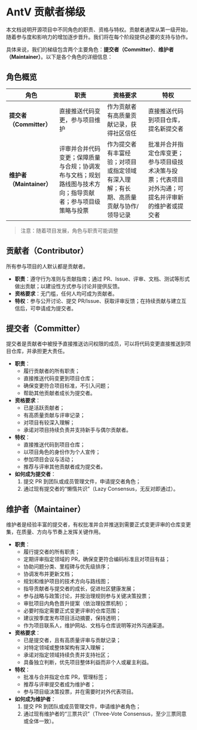 
# AntV 贡献者梯级

本文档说明开源项目中不同角色的职责、资格与特权。贡献者通常从第一级开始，随着参与度和影响力的增加逐步晋升。我们将在每个阶段提供必要的支持与协作。

具体来说，我们的梯级包含两个主要角色：**提交者（Committer）**、**维护者（Maintainer）**。以下是各个角色的详细信息：

## 角色概览

| 角色                     | 职责                                                                                                       | 资格要求                                                                            | 特权                                                                                               |
| ------------------------ | ---------------------------------------------------------------------------------------------------------- | ----------------------------------------------------------------------------------- | -------------------------------------------------------------------------------------------------- |
| **提交者（Committer）**  | 直接推送代码变更，参与项目维护                                                                             | 作为贡献者有高质量贡献记录，获得社区信任                                            | 直接推送代码到项目仓库，提名新提交者                                                               |
| **维护者（Maintainer）** | 评审并合并代码变更；保障质量与合规；协调发布与文档；规划路线图与技术方向；指导贡献者；参与项目级策略与投票 | 作为提交者有丰富经验；对项目或指定领域有深入理解；有长期、高质量贡献与协作/领导记录 | 批准并合并指定仓库变更；参与项目级技术决策与投票；代表项目对外沟通；可提名并评审新的维护者或提交者 |

> 注意：随着项目发展，角色与职责可能调整

## 贡献者（Contributor）

所有参与项目的人默认都是贡献者。

- **职责**：遵守行为准则与贡献指南；通过 PR、Issue、评审、文档、测试等形式做出贡献；以建设性方式参与讨论并提供反馈。
- **资格要求**：无门槛，任何人均可成为贡献者。
- **特权**：参与公开讨论、提交 PR/Issue、获取评审反馈；在持续贡献与建立互信后，可申请成为提交者。

## 提交者（Committer）

提交者是贡献者中被授予直接推送访问权限的成员，可以将代码变更直接推送到项目仓库，并承担更大责任。

- **职责**：
  - 履行贡献者的所有职责；
  - 直接推送代码变更到项目仓库；
  - 确保变更符合项目标准，不引入问题；
  - 帮助其他贡献者成长为提交者。
- **资格要求**：
  - 已是活跃贡献者；
  - 有高质量贡献与评审记录；
  - 对项目有较深入理解；
  - 承诺对项目持续负责并支持新手与偶尔贡献者。
- **特权**：
  - 直接推送代码到项目仓库；
  - 以项目角色的身份作为个人宣传；
  - 参加项目会议与活动；
  - 推荐与评审其他贡献者成为提交者。
- **如何成为提交者**：
  1. 提交 PR 到团队或成员管理文件，申请提交者角色；
  2. 通过现有提交者的“懒惰共识”（Lazy Consensus，无反对即通过）。

## 维护者（Maintainer）

维护者是经验丰富的提交者，有权批准并合并推送到需要正式变更评审的仓库变更集，在质量、方向与节奏上发挥关键作用。

- **职责**：
  - 履行提交者的所有职责；
  - 定期评审指定领域的 PR，确保变更符合编码标准且对项目有益；
  - 协助问题分类、里程碑与优先级排序；
  - 协调发布并更新文档；
  - 规划和维护项目的技术方向与路线图；
  - 指导贡献者与提交者的成长，促进社区健康发展；
  - 参与战略与政策讨论，并按治理规则参与关键决策投票；
  - 审批项目内角色晋升提案（依治理投票机制）；
  - 必要时指定需要正式变更评审的仓库范围；
  - 建议按季度发布项目活动摘要，保持透明；
  - 作为项目联系人，维护网站、文档与仓库说明等对外沟通渠道。
- **资格要求**：
  - 已是提交者，且有高质量评审与贡献记录；
  - 对特定领域或整体架构有深入理解；
  - 承诺对指定领域持续负责并支持社区；
  - 具备独立判断，优先项目整体利益而非个人或雇主利益。
- **特权**：
  - 批准与合并指定仓库 PR，管理标签；
  - 推荐与评审提交者成为维护者；
  - 参与项目级决策投票，并在需要时对外代表项目。
- **如何成为维护者**：
  1. 提交 PR 到团队或成员管理文件，申请维护者角色；
  2. 通过现有维护者的“三票共识”（Three-Vote Consensus，至少三票同意或全体一致）。
